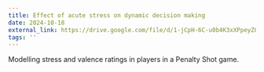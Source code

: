 ```yaml
---
title: Effect of acute stress on dynamic decision making
date: 2024-10-18
external_link: https://drive.google.com/file/d/1-jCpH-6C-u0b4K3xXPpeyZ8Zxzhn6z5x/view?usp=sharing
tags: ''
---
```


Modelling stress and valence ratings in players in a Penalty Shot game.

<!--more-->
